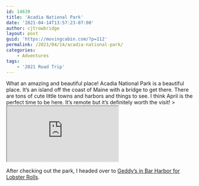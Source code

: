 ```yaml
---
id: 14639
title: 'Acadia National Park'
date: '2021-04-14T13:57:23-07:00'
author: cjtrowbridge
layout: post
guid: 'https://movingcabin.com/?p=112'
permalink: /2021/04/14/acadia-national-park/
categories:
    - Adventures
tags:
    - '2021 Road Trip'
---
```


<main class="site-main" id="main"><article class="post-14018 post type-post status-publish format-standard has-post-thumbnail hentry category-2021-spring" id="post-14018"><div class="entry-content">What an amazing and beautiful place! Acadia National Park is a beautiful place. It’s an island off the coast of Maine with a bridge to get there. There are tons of cute little towns and harbors and things to see. I think April is the perfect time to be here. It’s remote but it’s definitely worth the visit! > <iframe data-mce-fragment="1" name="__tt_embed__v71646754672047064" src="https://www.tiktok.com/embed/v2/6950678602681715974?lang=en-US"></iframe>

 After checking out the park, I headed over to [Geddy’s in Bar Harbor for Lobster Rolls](https://movingcabin.com/static/index.html@p=14020.html). </div><footer class="entry-footer"></footer></article></main>